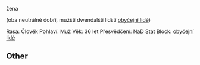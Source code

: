 žena

(oba neutrálně dobří, mužští dwendalští lidští [obyčejní lidé](https://5e.tools/bestiary.html#commoner_mm))


Rasa: Člověk
Pohlaví: Muž
Věk: 36 let
Přesvědčení: NaD
Stat Block:  [obyčejní lidé](https://5e.tools/bestiary.html#commoner_mm)


## Other
